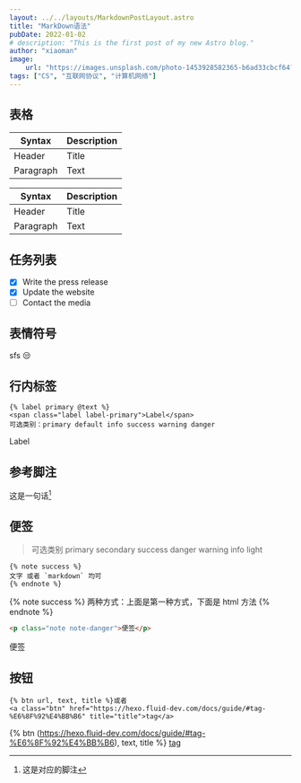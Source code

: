 ```yaml
---
layout: ../../layouts/MarkdownPostLayout.astro
title: "MarkDown语法"
pubDate: 2022-01-02
# description: "This is the first post of my new Astro blog."
author: "xiaoman"
image:
    url: "https://images.unsplash.com/photo-1453928582365-b6ad33cbcf64?ixlib=rb-4.0.3&ixid=MnwxMjA3fDB8MHxwaG90by1wYWdlfHx8fGVufDB8fHx8&auto=format&fit=crop&w=1473&q=80"
tags: ["CS", "互联网协议", "计算机网络"]
---
```


## 表格

| Syntax    | Description |
| --------- | ----------- |
| Header    | Title       |
| Paragraph | Text        |

| Syntax    | Description |
| --------- | ----------- |
| Header    | Title       |
| Paragraph | Text        |

## 任务列表

-   [x] Write the press release
-   [x] Update the website
-   [ ] Contact the media

## 表情符号

sfs :unamused:

## 行内标签

```
{% label primary @text %}
<span class="label label-primary">Label</span>
可选类别：primary default info success warning danger
```

<span class="label label-primary">Label</span>

## 参考脚注

这是一句话[^1]
[^1]: 这是对应的脚注

[^1]: 参考资料 1
[^2]: 参考资料 2

## 便签

> 可选类别
> primary
> secondary
> success
> danger
> warning
> info
> light

```
{% note success %}
文字 或者 `markdown` 均可
{% endnote %}
```

{% note success %}
两种方式：上面是第一种方式，下面是 html 方法
{% endnote %}

```html
<p class="note note-danger">便签</p>
```

<p class="note note-danger">便签</p>

## 按钮

```
{% btn url, text, title %}或者
<a class="btn" href="https://hexo.fluid-dev.com/docs/guide/#tag-%E6%8F%92%E4%BB%B6" title="title">tag</a>
```

{% btn (https://hexo.fluid-dev.com/docs/guide/#tag-%E6%8F%92%E4%BB%B6), text, title %}
<a class="btn" href="https://hexo.fluid-dev.com/docs/guide/#tag-%E6%8F%92%E4%BB%B6" title="title">tag</a>

